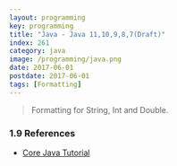 ```yaml
---
layout: programming
key: programming
title: "Java - Java 11,10,9,8,7(Draft)"
index: 261
category: java
image: /programming/java.png
date: 2017-06-01
postdate: 2017-06-01
tags: [Formatting]
---
```


> Formatting for String, Int and Double.


### 1.9 References
* [Core Java Tutorial](https://www.journaldev.com/24601/java-11-features)
